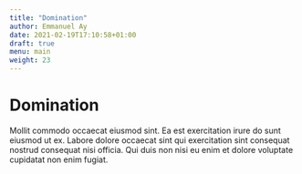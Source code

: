 ```yaml
---
title: "Domination"
author: Emmanuel Ay
date: 2021-02-19T17:10:58+01:00
draft: true
menu: main
weight: 23
---
```


# Domination

Mollit commodo occaecat eiusmod sint. Ea est exercitation irure do sunt eiusmod ut ex. Labore dolore occaecat sint qui exercitation sint consequat nostrud consequat nisi officia. Qui duis non nisi eu enim et dolore voluptate cupidatat non enim fugiat.